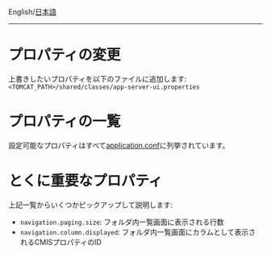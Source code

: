 English/[日本語]()
***

# プロパティの変更
上書きしたいプロパティを以下のファイルに追加します:  
`<TOMCAT_PATH>/shared/classes/app-server-ui.properties`

# プロパティの一覧
設定可能なプロパティはすべて[application.conf](https://github.com/aegif/NemakiWare/blob/master/ui/conf/application.conf)に列挙されています。

# とくに重要なプロパティ
上記一覧からいくつかピックアップして説明します:  
- `navigation.paging.size`: フォルダ内一覧画面に表示される行数
- `navigation.column.displayed`: フォルダ内一覧画面にカラムとして表示されるCMISプロパティのID
